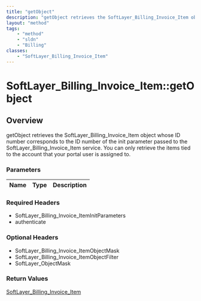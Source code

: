 ```yaml
---
title: "getObject"
description: "getObject retrieves the SoftLayer_Billing_Invoice_Item object whose ID number corresponds to the ID number of the init p... "
layout: "method"
tags:
    - "method"
    - "sldn"
    - "Billing"
classes:
    - "SoftLayer_Billing_Invoice_Item"
---
```

# SoftLayer_Billing_Invoice_Item::getObject
## Overview 
getObject retrieves the SoftLayer_Billing_Invoice_Item object whose ID number corresponds to the ID number of the init parameter passed to the SoftLayer_Billing_Invoice_Item service. You can only retrieve the items tied to the account that your portal user is assigned to. 

### Parameters 
|Name | Type | Description |
| --- | --- | --- |


### Required Headers
* SoftLayer_Billing_Invoice_ItemInitParameters
* authenticate

### Optional Headers
* SoftLayer_Billing_Invoice_ItemObjectMask
* SoftLayer_Billing_Invoice_ItemObjectFilter
* SoftLayer_ObjectMask

### Return Values
<a href='/reference/datatypes/SoftLayer_Billing_Invoice_Item'>SoftLayer_Billing_Invoice_Item </a>

